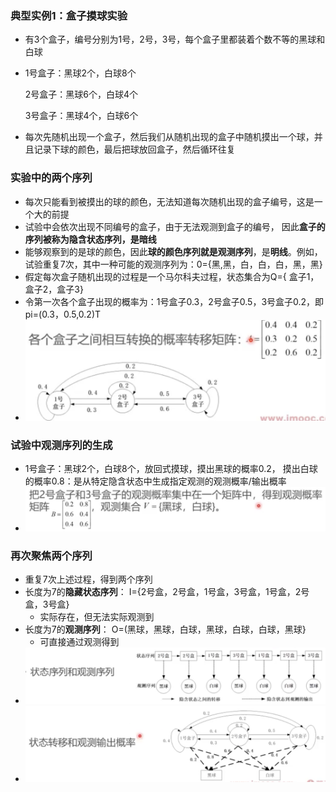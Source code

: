 ### 典型实例1：盒子摸球实验

* 有3个盒子，编号分别为1号，2号，3号，每个盒子里都装着个数不等的黑球和白球

* 1号盒子：黑球2个，白球8个 

  2号盒子：黑球6个，白球4个 

  3号盒子：黑球4个，白球6个

* 每次先随机出现一个盒子，然后我们从随机出现的盒子中随机摸出一个球，并且记录下球的颜色，最后把球放回盒子，然后循环往复

### 实验中的两个序列

* 每次只能看到被摸出的球的颜色，无法知道每次随机出现的盒子编号，这是一个大的前提
* 试验中会依次出现不同编号的盒子，由于无法观测到盒子的编号， 因此**盒子的序列被称为隐含状态序列，是暗线**
* 能够观察到的是球的颜色，因此**球的颜色序列就是观测序列**，是**明线**。例如，试验重复7次，其中一种可能的观测序列为：0={黑,黑，白，白，白，黑，黑}
* 假定每次盒子随机出现的过程是一个马尔科夫过程，状态集合为Q={ 盒子1，盒子2，盒子3}
* 令第一次各个盒子出现的概率为：1号盒子0.3，2号盒子0.5，3号盒子0.2，即pi=(0.3，0.5,0.2)T
* ![image-20230407232603565](%E7%9B%92%E5%AD%90%E6%91%B8%E7%90%83%E8%AF%95%E9%AA%8C.assets/image-20230407232603565.png)

###  试验中观测序列的生成

* 1号盒子：黑球2个，白球8个，放回式摸球，摸出黑球的概率0.2， 摸出白球的概率0.8：是从特定隐含状态中生成指定观测的观测概率/输出概率
* ![image-20230407232652770](%E7%9B%92%E5%AD%90%E6%91%B8%E7%90%83%E8%AF%95%E9%AA%8C.assets/image-20230407232652770.png)

### 再次聚焦两个序列

* 重复7次上述过程，得到两个序列
* 长度为7的**隐藏状态序列**： I={2号盒，2号盒，1号盒，3号盒，1号盒，2号盒，3号盒}
  * 实际存在，但无法实际观测到
* 长度为7的**观测序列**： O=(黑球，黑球，白球，黑球，白球，白球，黑球}
  * 可直接通过观测得到
* ![image-20230407232837945](%E7%9B%92%E5%AD%90%E6%91%B8%E7%90%83%E8%AF%95%E9%AA%8C.assets/image-20230407232837945.png)
* ![image-20230407232917775](%E7%9B%92%E5%AD%90%E6%91%B8%E7%90%83%E8%AF%95%E9%AA%8C.assets/image-20230407232917775.png)